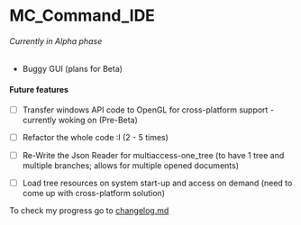 # MC_Command_IDE

###### Currently in Alpha phase
- Buggy GUI (plans for Beta)


#### Future features
- [ ] Transfer windows API code to OpenGL for cross-platform support - currently woking on (Pre-Beta)
- [ ] Refactor the whole code :I (2 - 5 times)
- [ ] Re-Write the Json Reader for multiaccess-one_tree (to have 1 tree and multiple branches; allows for multiple opened documents)
- [ ] Load tree resources on system start-up and access on demand (need to come up with cross-platform solution)


To check my progress go to [changelog.md](https://github.com/danijel1023/MC_Command_IDE/blob/master/changelog.md)




